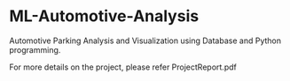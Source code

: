 # ML-Automotive-Analysis
Automotive Parking Analysis and Visualization using Database and Python programming.

For more details on the project, please refer ProjectReport.pdf
